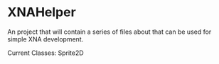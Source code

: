 XNAHelper
=========

An project that will contain a series of files about that can be used for simple XNA development.

Current Classes:
Sprite2D
